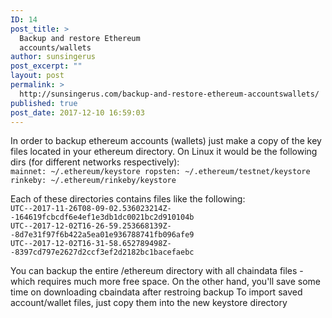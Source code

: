 ```yaml
---
ID: 14
post_title: >
  Backup and restore Ethereum
  accounts/wallets
author: sunsingerus
post_excerpt: ""
layout: post
permalink: >
  http://sunsingerus.com/backup-and-restore-ethereum-accountswallets/
published: true
post_date: 2017-12-10 16:59:03
---
```

In order to backup ethereum accounts (wallets) just make a copy of the key files located in your ethereum directory. On Linux it would be the following dirs (for different networks respectively):
<code>
mainnet: ~/.ethereum/keystore
ropsten: ~/.ethereum/testnet/keystore
rinkeby: ~/.ethereum/rinkeby/keystore
</code>

Each of these directories contains files like the following:
<code>
UTC--2017-11-26T08-09-02.536023214Z--164619fcbcdf6e4ef1e3db1dc0021bc2d910104b
UTC--2017-12-02T16-26-59.253668139Z--8d7e31f97f6b422a5ea01e936788741fb096afe9
UTC--2017-12-02T16-31-58.652789498Z--8397cd797e2627d2ccf3ef2d2182bc1bacefaebc
</code>

You can backup the entire /ethereum directory with all chaindata files - which requires much more free space. On the other hand, you'll save some time on downloading cbaindata after restroing backup
To import saved account/wallet files, just copy them into the new keystore directory